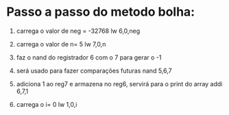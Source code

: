 # Passo a passo do metodo bolha:

1. carrega o valor de neg = -32768 
        lw 6,0,neg     	

2. carrega o valor de n= 5 
        lw 7,0,n	

3. faz o nand do registrador 6 com o 7 para gerar o -1
4. será usado para fazer comparações futuras
     nand 5,6,7	
		
5. adiciona 1 ao reg7 e armazena no reg6, servirá para o print do array
     addi 6,7,1	

6. carrega o i= 0
      lw 1,0,i		